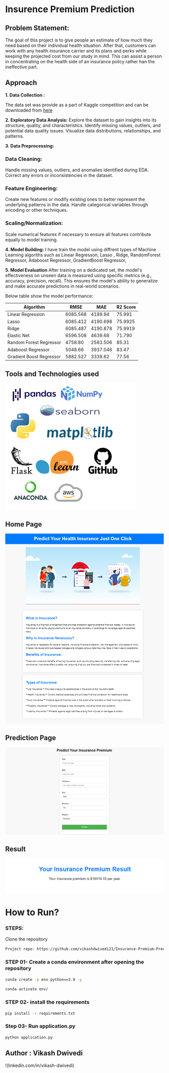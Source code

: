 # Insurence Premium Prediction

## Problem Statement:
The goal of this project is to give people an estimate of how much they need based on
their individual health situation. After that, customers can work with any health 
insurance carrier and its plans and perks while keeping the projected cost from our 
study in mind. This can assist a person in concentrating on the health side of an 
insurance policy rather han the ineffective part.

## Approach
**1. Data Collection :**

The data set was provide as a part of Kaggle competition and can be downloaded from [here](https://www.kaggle.com/competitions/playground-series-s3e8/data?select=train.csv)

**2. Exploratory Data Analysis:** 
Explore the dataset to gain insights into its structure, quality, and characteristics.
Identify missing values, outliers, and potential data quality issues.
Visualize data distributions, relationships, and patterns.

**3. Data Preprocessing:**
### Data Cleaning:
Handle missing values, outliers, and anomalies identified during EDA.
Correct any errors or inconsistencies in the dataset.

### Feature Engineering:
Create new features or modify existing ones to better represent the underlying patterns in the data.
Handle categorical variables through encoding or other techniques.

### Scaling/Normalization:
Scale numerical features if necessary to ensure all features contribute equally to model training.

**4. Model Building:**
I have train the model using diffrent types of Machine Learning algoriths such as Linear Regresson, Lasso , Ridge, RandomForest Regressor, Adaboost Regressor, GradientBoost Regressor, 

**5. Model Evaluation**
After training on a dedicated set, the model's effectiveness on unseen data is measured using specific metrics (e.g., accuracy, precision, recall). This ensures the model's ability to generalize and make accurate predictions in real-world scenarios. 

Below table show the model performance:

| **Algorithm** | **RMSE** | **MAE** | **R2 Score** |
|-----|-----|-----|-----|
| Linear Regression | 6085.568 | 4189.94 | 75.991 |
| Lasso | 6085.412 | 4190.698 | 75.9925 |
| Ridge | 6085.487 | 4190.878 | 75.9919 |
| Elastic Net | 6596.508 | 4639.68 | 71.790 |
| Random Forest Regressor | 4758.80 | 2583.506 | 85.31 |
| Adaboost Regressor | 5048.66 | 3937.046 | 83.47 |
| Gradient Boost Regressor | 5882.527 | 3339.62 | 77.56 |

## Tools and Technologies used
 ![Tools and Technologies](https://github.com/vikashdwivedi21/Insurance-Premium-Prediction/blob/master/images/Technologies%20used.png)

 ## Home Page
![Home](https://github.com/vikashdwivedi21/Insurance-Premium-Prediction/blob/master/images/UI/Home.png)

## Prediction Page
![Prediction](https://github.com/vikashdwivedi21/Insurance-Premium-Prediction/blob/master/images/UI/Prediction.png)

## Result
![Result](https://github.com/vikashdwivedi21/Insurance-Premium-Prediction/blob/master/images/UI/Result.png)

# How to Run?
 
 ### STEPS:

Clone the repository

```bash
Project repo: https://github.com/vikashdwivedi21/Insurance-Premium-Prediction.git
```

### STEP 01- Create a conda environment after opening the repository

```bash
conda create -p env python==3.9 -y
```

```bash
conda activate env/
```

### STEP 02- install the requirements
```bash
pip install -r requirements.txt
```

### Step 03- Run application.py
```bash
python application.py
```

## Author : Vikash Dwivedi 
!(linkedin.com/in/vikash-dwivedi)